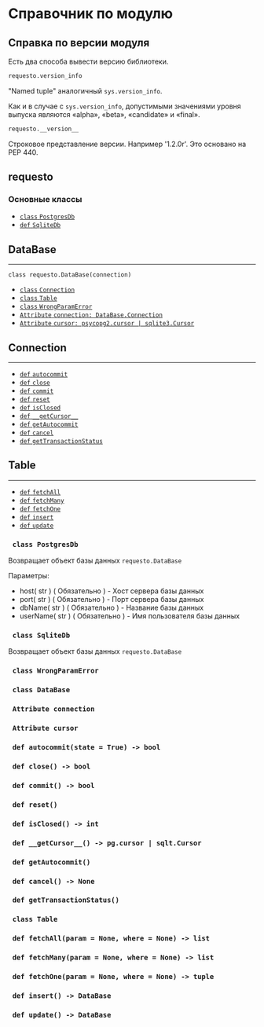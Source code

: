 # Справочник по модулю

## Справка по версии модуля



Есть два способа вывести версию библиотеки.

```python
requesto.version_info
```
"Named tuple" аналогичный `sys.version_info`.

Как и в случае с `sys.version_info`, допустимыми значениями уровня выпуска являются «alpha», «beta», 
«candidate» и «final».

```python
requesto.__version__
```

Строковое представление версии. Например '1.2.0r'. Это основано на PEP 440.

## requesto

### Основные классы

- [`class` `PostgresDb`](#postgresdb)
- [`def` `SqliteDb`](#sqlitedb)


## DataBase

---

`class requesto.DataBase(connection)`

- [`class` `Connection`](#Connection)
- [`class` `Table`](#Table)
- [`class` `WrongParamError`](#WrongParamError)
- [`Attribute` `connection: DataBase.Connection`](#connection)
- [`Attribute` `cursor: psycopg2.cursor | sqlite3.Cursor`](#cursor)


## Connection

---

- [`def` `autocommit`](#autocommit)
- [`def` `close`](#close)
- [`def` `commit`](#commit)
- [`def` `reset`](#reset)
- [`def` `isClosed`](#isClosed)
- [`def` `__getCursor__`](#__getCursor__)
- [`def` `getAutocommit`](#getAutocommit)
- [`def` `cancel`](#cancel)
- [`def` `getTransactionStatus`](#getTransactionStatus)

## Table

---

- [`def` `fetchAll`](#fetchAll)
- [`def` `fetchMany`](#fetchMany)
- [`def` `fetchOne`](#fetchOne)
- [`def` `insert`](#insert)
- [`def` `update`](#update)


### `` class PostgresDb``

Возвращает объект базы данных `requesto.DataBase`

Параметры:
* host( str ) ( Обязательно ) - Хост сервера базы данных
* port( str ) ( Обязательно ) - Порт сервера базы данных
* dbName( str ) ( Обязательно ) - Название базы данных
* userName( str ) ( Обязательно ) - Имя пользователя базы данных


### `` class SqliteDb``

Возвращает объект базы данных `requesto.DataBase`


### `` class WrongParamError``


### `` class DataBase``


### `` Attribute connection``


### `` Attribute cursor``


### `` def autocommit(state = True) -> bool``


### `` def close() -> bool``


### `` def commit() -> bool``


### `` def reset()``


### `` def isClosed() -> int``


### `` def __getCursor__() -> pg.cursor | sqlt.Cursor``


### `` def getAutocommit()``


### `` def cancel() -> None``


### `` def getTransactionStatus()``


### `` class Table``


### `` def fetchAll(param = None, where = None) -> list``


### `` def fetchMany(param = None, where = None) -> list``


### `` def fetchOne(param = None, where = None) -> tuple``


### `` def insert() -> DataBase``


### `` def update() -> DataBase``
